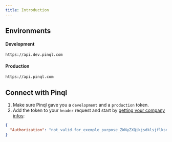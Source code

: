 ```yaml
---
title: Introduction
---
```


<!-- :::info

This guide is still a work in progress. Please refer to the routes [documentation](../docs/rest/property.md).

::: -->

## Environments

#### Development

```url
https://api.dev.pinql.com
```

#### Production

```url
https://api.pinql.com
```

## Connect with Pinql

1. Make sure Pinql gave you a `development` and a `production` token.
2. Add the token to your `header` request and start by [getting your company infos](../../docs/rest/company.md#read-company-infos):

```json
{
  "Authorization": "not_valid.for_exemple_purpose_ZWNyZXQikjsdklsjflksdlqfj1dzF3RWVxNm1KLkVGV0h1cnlIclpLc3huVjQwdHFiSndUdGVjSWNVemEiLCJpYXQiOjE2MjE1MjExMzJ9.QI-yOiXwQ3fA3Gkqsjdflmkdjscrm_DW6swpY3rR0UXWBQD8"
}
```
